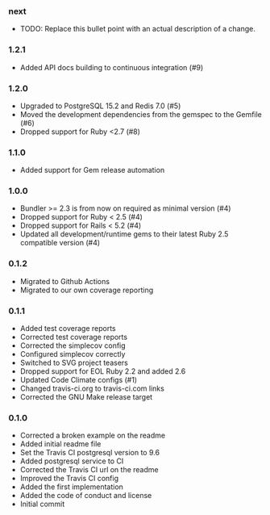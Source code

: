 ### next

* TODO: Replace this bullet point with an actual description of a change.

### 1.2.1

* Added API docs building to continuous integration (#9)

### 1.2.0

* Upgraded to PostgreSQL 15.2 and Redis 7.0 (#5)
* Moved the development dependencies from the gemspec to the Gemfile (#6)
* Dropped support for Ruby <2.7 (#8)

### 1.1.0

* Added support for Gem release automation

### 1.0.0

* Bundler >= 2.3 is from now on required as minimal version (#4)
* Dropped support for Ruby < 2.5 (#4)
* Dropped support for Rails < 5.2 (#4)
* Updated all development/runtime gems to their latest
  Ruby 2.5 compatible version (#4)

### 0.1.2

* Migrated to Github Actions
* Migrated to our own coverage reporting

### 0.1.1

* Added test coverage reports
* Corrected test coverage reports
* Corrected the simplecov config
* Configured simplecov correctly
* Switched to SVG project teasers
* Dropped support for EOL Ruby 2.2 and added 2.6
* Updated Code Climate configs (#1)
* Changed travis-ci.org to travis-ci.com links
* Corrected the GNU Make release target

### 0.1.0

* Corrected a broken example on the readme
* Added initial readme file
* Set the Travis CI postgresql version to 9.6
* Added postgresql service to CI
* Corrected the Travis CI url on the readme
* Improved the Travis CI config
* Added the first implementation
* Added the code of conduct and license
* Initial commit
